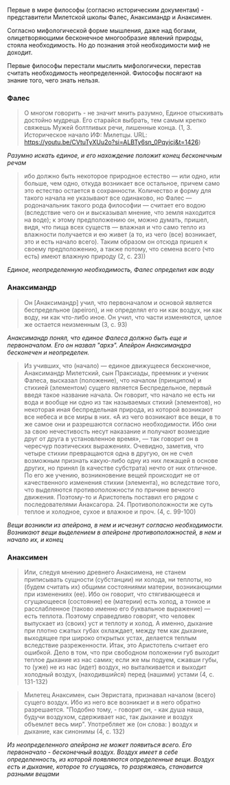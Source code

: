 Первые в мире философы (согласно историческим документам) - представители Милетской школы Фалес, Анаксимандр и Анаксимен.

Согласно мифологической форме мышления, даже над богами, олицетворяющими бесконечное многообразие явлений природы, стояла необходимость. Но до познания этой необходимости миф не доходит.

Первые философы перестали мыслить мифологически, перестав считать необходимость неопределенной. Философы посягают на знание того, чего знать нельзя.
### Фалес
>О многом говорить - не значит мнить разумно,
>Единое отыскивать достойно мудреца.
>Его старайся выбрать, тем самым крепко свяжешь
>Мужей болтливых речи, лишенные конца. 
									(1, 3. Историческое начало ИФ: Милетцы. URL: https://youtu.be/CVtuTyXUu2o?si=ALBTy6sn_0Pqyicj&t=1426)

*Разумно искать единое, и его нахождение положит конец бесконечным речам*

>ибо должно быть некоторое природное естество — или одно, или больше, чем одно, откуда возникает все остальное, причем само это естество остается в сохранности. Количество и форму для такого начала не указывают все одинаково, но Фалес — родоначальник такого рода философии — считает его водою (вследствие чего он и высказывал мнение, что земля находится на воде); к этому предположению он, можно думать, пришел, видя, что пища всех существ — влажная и что само тепло из влажности получается и ею живет (а то, из чего (все) возникает, это и есть начало всего). Таким образом он отсюда пришел к своему предположению, а также потому, что семена всего (что есть) имеют влажную природу (2, с. 23))

*Единое, неопределенную необходимость, Фалес определил как воду* 
### Анаксимандр

>Он [Анаксимандр] учил, что первоначалом и основой является беспредельное (apeiron), и не определял его ни как воздух, ни как воду, ни как что-либо иное. Он учил, что части изменяются, целое же остается неизменным (3, с. 93)

*Анаксимандр понял, что единое Фалеса должно быть еще и первоначалом. Его он назвал "архэ". Апейрон Анаксимандра бесконечен и неопределен.*

>Из учивших, что (начало) — единое движущееся бесконечное, Анаксимандр Милетский, сын Праксиады, преемник и ученик Фалеса, высказал (положение), что началом (принципом) и стихией (элементом) сущего является Беспредельное, первый введя такое название начала. Он говорит, что начало не есть ни вода и вообще ни одно из так называемых стихий (элементов), но некоторая иная беспредельная природа, из которой возникают все небеса и все миры в них. «А из чего возникают все вещи, в то же самое они и разрешаются согласно необходимости. Ибо они за свою нечестивость несут наказание и получают возмездие друг от друга в установленное время», — так говорит он в чересчур поэтических выражениях. Очевидно, заметив, что четыре стихии превращаются одна в другую, он не счел возможным признать какую-либо одну из них лежащей в основе других, но принял (в качестве субстрата) нечто от них отличное. По его же учению, возникновение вещей происходит не от качественного изменения стихии (элемента), но вследствие того, что выделяются противоположности по причине вечного движения. Поэтому-то и Аристотель поставил его рядом с последователями Анаксагора. 24. Противоположности же суть теплое и холодное, сухое и влажное и проч. (4, с. 99-100)

*Вещи возникли из апейрона, в нем и исчезнут согласно необходимости. Возникают вещи выделением в апейроне противоположностей, в нем и начало их, и конец*
### Анаксимен
>Или, следуя мнению древнего Анаксимена, не станем приписывать сущности (субстанции) ни холода, ни теплоты, но (будем считать их) общими состояниями материи, возникающими при изменениях (ее). Ибо он говорит, что стягивающееся и сгущающееся (состояние) ее (материи) есть холод, а тонкое и расслабленное (таково именно его буквальное выражение) — есть теплота. Поэтому справедливо говорят, что человек выпускает из (своих) уст и теплоту и холод. А именно, дыхание при плотно сжатых губах охлаждает, между тем как дыхание, выходящее при широко открытых устах, делается теплым вследствие разреженности. Итак, это Аристотель считает его ошибкой. Дело в том, что при свободном положении губ выходит теплое дыхание из нас самих; если же мы подуем, сжавши губы, то (уже) не из нас (идет) воздух, но выталкивается и выходит холодный воздух, (находившийся) перед (нашими) устами (4, с. 131-132)

>Милетец Анаксимен, сын Эвристата, признавал началом (всего) сущего воздух. Ибо из него все возникает и в него обратно разрешается. "Подобно тому, - говорит он, - как душа наша, будучи воздухом, сдерживает нас, так дыхание и воздух объемлет весь мир". Употребляет же (он слова: ) воздух и дыхание, как синонимы (4, с. 132)

*Из неопределенного апейрона не может появиться всего. Его первоначало - бесконечный воздух. Воздух имеет в себе определенность, из которой появляются определенные вещи. Воздух есть и дыхание, которое то сгущаясь, то разряжаясь, становится разными вещами*







